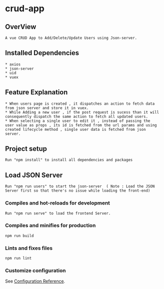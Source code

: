 # crud-app

## OverView
```
A vue CRUD App to Add/Delete/Update Users using Json-server.
```
## Installed Dependencies 
```
* axios
* json-server
* uid
* vuex
```
## Feature Explanation
```
* When users page is created , it dispatches an action to fetch data from json server and store it in vuex.
* While Adding a new user , if the post request is sucess than it will consequently dispatch the same action to fetch all updated users.
* When selecting a single user to edit it , instead of passing the user value as props , its id is fetched from the url params and using created lifecycle method , single user data is fetched from json server.

```



## Project setup
```
Run "npm install" to install all dependencies and packages 
```
## Load JSON Server
```
Run "npm run users" to start the json-server  ( Note : Load the JSON Server first so that there's no issue while loading the front-end)
```

### Compiles and hot-reloads for development
```
Run "npm run serve" to load the frontend Server.
```

### Compiles and minifies for production
```
npm run build
```

### Lints and fixes files
```
npm run lint
```

### Customize configuration
See [Configuration Reference](https://cli.vuejs.org/config/).
